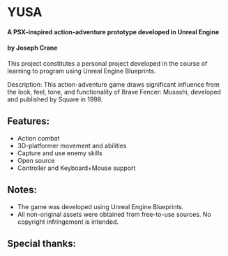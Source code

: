 # YUSA
#### A PSX-inspired action-adventure prototype developed in Unreal Engine
#### by Joseph Crane

This project constitutes a personal project developed in the course of learning to program using Unreal Engine Blueprints.

Description:
This action-adventure game draws significant influence from the look, feel, tone, and functionality of Brave Fencer: Musashi, developed and published by Square in 1998.

## Features:
- Action combat
- 3D-platformer movement and abilities
- Capture and use enemy skills
- Open source
- Controller and Keyboard+Mouse support

## Notes:
- The game was developed using Unreal Engine Blueprints.
- All non-original assets were obtained from free-to-use sources. No copyright infringement is intended.

## Special thanks:
